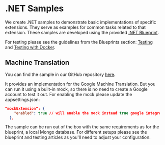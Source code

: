 # .NET Samples

We create .NET samples to demonstrate basic implementations of specific extensions. They serve as examples for common tasks related to that extension. These samples are developed using the provided [.NET Blueprint](../blueprints/Dot-Net-Blueprint.md). 

For testing please see the guidelines from the Blueprints section: [Testing](../blueprints/Testing.md) and [Testing with Docker](../blueprints/Testing-with-Docker.md).

## Machine Translation

You can find the sample in our GitHub repository [here](https://github.com/RWS/language-cloud-extensibility/tree/main/samples/dotnet/MTSampleApp).

It provides an implementation for the Google Machine Translation. But you can run it using a built-in mock, so there is no need to create a Google account to test it out. For enabling the mock please update the appsettings.json:
```json
"mockExtension": {
    "enabled": true // will enable the mock instead true google integration
  },
```

The sample can be run out of the box with the same requirements as for the blueprint, a local Mongo database. For different setups please see the blueprint and testing articles as you'll need to adjust your configuration.

